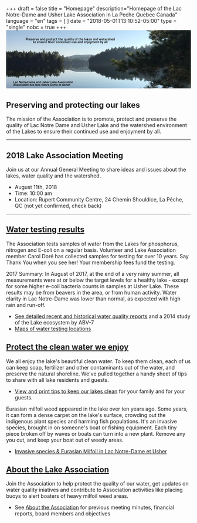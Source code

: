 +++
draft = false
title = "Homepage"
description="Homepage of the Lac Notre-Dame and Usher Lake Association in La Peche Quebec Canada"
language = "en"
tags = [
]
date = "2018-05-01T13:10:52-05:00"
type = "single"
nobc = true
+++
<img src="/assets/img/lake-assoc-photo.jpg" class="img-fluid py-3" alt="view of still water of lake says Preserve and protect the quality of the lakes and watershed to ensure their continued use and enjoyment by all with title Lac Notre-Dame and Usher Lake Association" />

## Preserving and protecting our lakes

The mission of the Association is to promote, protect and preserve the quality of Lac Notre Dame and Usher Lake and the watershed environment of the Lakes to ensure their continued use and enjoyment by all. 

***
## 2018 Lake Association Meeting 
Join us at our Annual General Meeting to share ideas and issues about the lakes, water quality and the watershed. 

* August 11th, 2018
* Time: 10:00 am
* Location: Rupert Community Centre, 24 Chemin Shouldice, La Pêche, QC (not yet confirmed, check back)

***

## [Water testing results](/water/qualityreports/)

The Association tests samples of water from the Lakes for phosphorus, nitrogen and E-coli on a regular basis. Volunteer and Lake Association member Carol Doré has collected samples for testing for over 10 years. Say Thank You when you see her! Your membership fees fund the testing. 

2017 Summary: In August of 2017, at the end of a very rainy summer, all measurements were at or below the target levels for a healthy lake - except for some higher e-coli bacteria counts in samples at Usher Lake. These results may be from beavers in the area, or from human activity. Water clarity in Lac Notre-Dame was lower than normal, as expected with high rain and run-off. 

* [See detailed recent and historical water quality reports](/water/qualityreports/) and a 2014 study of the Lake ecosystem by ABV-7
* [Maps of water testing locations](/map/maps/)


## [Protect the clean water we enjoy](/water/keepclean/)

We all enjoy the lake's beautiful clean water. To keep them clean, each of us can keep soap, fertilizer and other contaminants out of the water, and preserve the natural shoreline. We've pulled together a handy sheet of tips to share with all lake residents and guests.  

* [View and print tips to keep our lakes clean](/water/keepclean/) for your family and for your guests. 

Eurasian milfoil weed appeared in the lake over ten years ago. Some years, it can form a dense carpet on the lake's surface, crowding out the indigenous plant species and harming fish populations. It's an invasive species, brought in on someone's boat or fishing equipment. Each tiny piece broken off by waves or boats can turn into a new plant. Remove any you cut, and keep your boat out of weedy areas.  

* [Invasive species & Eurasian Milfoil in Lac Notre-Dame et Usher](/water/lnd-milfoil/) 

## [About the Lake Association](/about/)

Join the Association to help protect the quality of our water, get updates on water quality iniatives and contribute to Association activities like placing buoys to alert boaters of heavy milfoil weed areas. 

* See [About the  Association](/about/) for previous meeting minutes, financial reports, board members and objectives 

